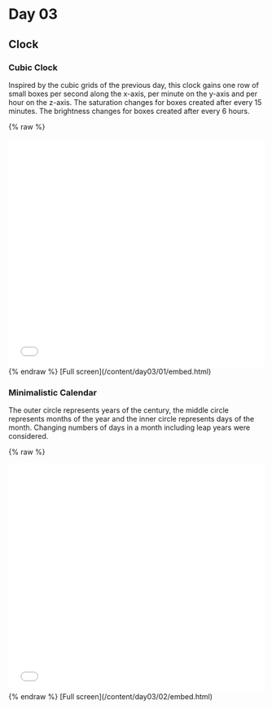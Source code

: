 # Day 03

## Clock

### Cubic Clock

Inspired by the cubic grids of the previous day, this clock gains one row of small boxes per second along the x-axis, per minute on the y-axis and per hour on the z-axis. The saturation changes for boxes created after every 15 minutes. The brightness changes for boxes created after every 6 hours.

{% raw %}
<iframe src="content/day03/01/embed.html" width="100%" height="450" frameborder="no"></iframe>
{% endraw %}
[Full screen](/content/day03/01/embed.html)

### Minimalistic Calendar

The outer circle represents years of the century, the middle circle represents months of the year and the inner circle represents days of the month. Changing numbers of days in a month including leap years were considered.

{% raw %}
<iframe src="content/day03/02/embed.html" width="100%" height="450" frameborder="no"></iframe>
{% endraw %}
[Full screen](/content/day03/02/embed.html)